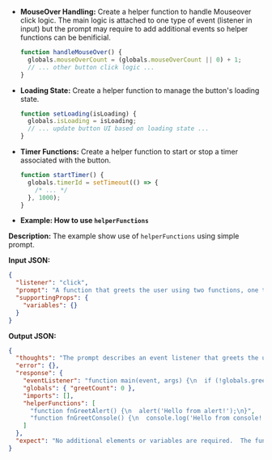 - **MouseOver Handling:** Create a helper function to handle Mouseover click logic. The main logic is attached to one type of event (listener in input) but the prompt may require to add additional events so helper functions can be benificial.
  ```javascript
  function handleMouseOver() {
    globals.mouseOverCount = (globals.mouseOverCount || 0) + 1;
    // ... other button click logic ...
  }
  ```
- **Loading State:** Create a helper function to manage the button's loading state.
  ```javascript
  function setLoading(isLoading) {
    globals.isLoading = isLoading;
    // ... update button UI based on loading state ...
  }
  ```
- **Timer Functions:** Create a helper function to start or stop a timer associated with the button.

  ```javascript
  function startTimer() {
    globals.timerId = setTimeout(() => {
      /* ... */
    }, 1000);
  }
  ```

- **Example: How to use `helperFunctions`**

**Description:** The example show use of `helperFunctions` using simple prompt.

**Input JSON:**

```json
{
  "listener": "click",
  "prompt": "A function that greets the user using two functions, one to greet using alert and the other using console. Also, count the number of times the user is greeted and alert the user with this information.",
  "supportingProps": {
    "variables": {}
  }
}
```

**Output JSON:**

```json
{
  "thoughts": "The prompt describes an event listener that greets the user using two separate functions. The greet count is tracked and displayed using globals. Helper functions are used to encapsulate the greetings and counting logic.",
  "error": {},
  "response": {
    "eventListener": "function main(event, args) {\n  if (!globals.greetCount) {\n    globals.greetCount = 0;\n  }\n  globals.greetCount++;\n  fnGreetAlert();\n  fnGreetConsole();\n  alert(`You have been greeted ${globals.greetCount} times`);\n}",
    "globals": { "greetCount": 0 },
    "imports": [],
    "helperFunctions": [
      "function fnGreetAlert() {\n  alert('Hello from alert!');\n}",
      "function fnGreetConsole() {\n  console.log('Hello from console!');\n}"
    ]
  },
  "expect": "No additional elements or variables are required.  The functions will alert and log the message to the console."
}
```
